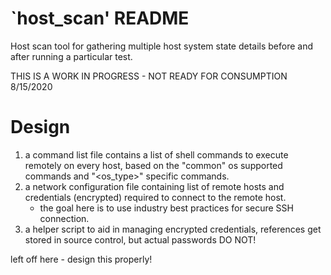# `host_scan' README

Host scan tool for gathering multiple host system state details before and after running a particular test.

THIS IS A WORK IN PROGRESS - NOT READY FOR CONSUMPTION 8/15/2020

# Design

1. a command list file contains a list of shell commands to execute remotely on every host,
based on the "common" os supported commands and "<os_type>" specific commands.
1. a network configuration file containing list of remote hosts and credentials (encrypted)
required to connect to the remote host.
    * the goal here is to use industry best practices for secure SSH connection.
1. a helper script to aid in managing encrypted credentials, references get stored in
source control, but actual passwords DO NOT!

left off here - design this properly!